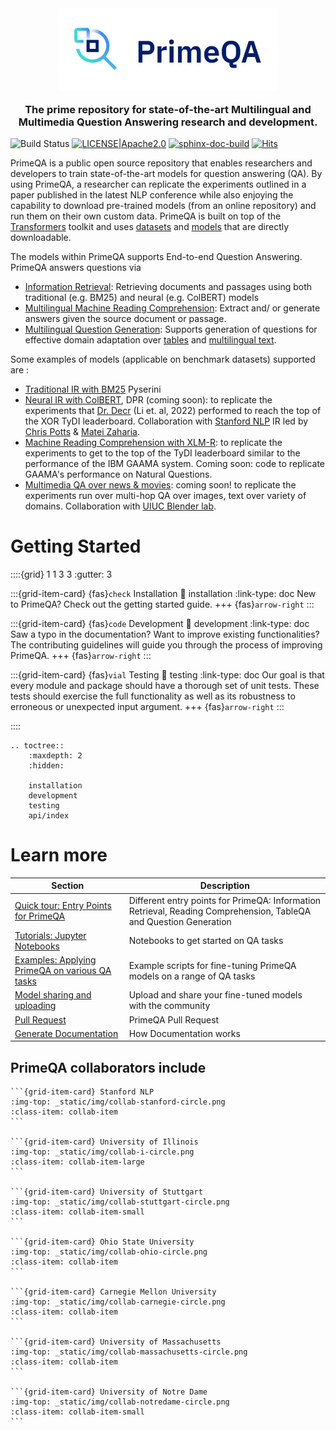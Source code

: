 <!---
Copyright 2022 IBM Corp.

Licensed under the Apache License, Version 2.0 (the "License");
you may not use this file except in compliance with the License.
You may obtain a copy of the License at

    http://www.apache.org/licenses/LICENSE-2.0

Unless required by applicable law or agreed to in writing, software
distributed under the License is distributed on an "AS IS" BASIS,
WITHOUT WARRANTIES OR CONDITIONS OF ANY KIND, either express or implied.
See the License for the specific language governing permissions and
limitations under the License.
-->

<h3 align="center" style="margin-top: 0px">
    <img width="350" alt="primeqa" src="_static/img/PrimeQA.png">
    <p>The prime repository for state-of-the-art Multilingual and Multimedia Question Answering research and development.</p>
</h3>

![Build Status](https://github.com/primeqa/primeqa/actions/workflows/primeqa-ci.yml/badge.svg)
[![LICENSE|Apache2.0](https://img.shields.io/github/license/saltstack/salt?color=blue)](https://www.apache.org/licenses/LICENSE-2.0.txt)
[![sphinx-doc-build](https://github.com/primeqa/primeqa/actions/workflows/sphinx-doc-build.yml/badge.svg)](https://github.com/primeqa/primeqa/actions/workflows/sphinx-doc-build.yml)
[![Hits](https://hits.seeyoufarm.com/api/count/incr/badge.svg?url=https%3A%2F%2Fprimeqa.github.io%2Fprimeqa&count_bg=%23953DC8&title_bg=%23555555&icon=&icon_color=%23E7E7E7&title=Visitors&edge_flat=false)]()

PrimeQA is a public open source repository that enables researchers and developers to train state-of-the-art models for question answering (QA). By using PrimeQA, a researcher can replicate the experiments outlined in a paper published in the latest NLP conference while also enjoying the capability to download pre-trained models (from an online repository) and run them on their own custom data. PrimeQA is built on top of the [Transformers](https://github.com/huggingface/transformers) toolkit and uses [datasets](https://huggingface.co/datasets/viewer/) and [models](https://huggingface.co/PrimeQA) that are directly downloadable.


The models within PrimeQA supports End-to-end Question Answering. PrimeQA answers questions via 
- [Information Retrieval](https://github.com/primeqa/primeqa/tree/main/primeqa/ir): Retrieving documents and passages using both traditional (e.g. BM25) and neural (e.g. ColBERT) models
- [Multilingual Machine Reading Comprehension](https://huggingface.co/ibm/tydiqa-primary-task-xlm-roberta-large): Extract and/ or generate answers given the source document or passage.
- [Multilingual Question Generation](https://huggingface.co/PrimeQA/mt5-base-tydi-question-generator): Supports generation of questions for effective domain adaptation over [tables](https://huggingface.co/PrimeQA/t5-base-table-question-generator) and [multilingual text](https://huggingface.co/PrimeQA/mt5-base-tydi-question-generator).

Some examples of models (applicable on benchmark datasets) supported are :
- [Traditional IR with BM25](https://github.com/primeqa/primeqa/tree/main/primeqa/ir/) Pyserini
- [Neural IR with ColBERT](https://github.com/primeqa/primeqa/tree/main/primeqa/ir), DPR (coming soon): to replicate the experiments that [Dr. Decr](https://huggingface.co/ibm/DrDecr_XOR-TyDi_whitebox) (Li et. al, 2022) performed to reach the top of the XOR TyDI leaderboard. Collaboration with [Stanford NLP](https://nlp.stanford.edu/) IR led by [Chris Potts](https://web.stanford.edu/~cgpotts/) & [Matei Zaharia](https://cs.stanford.edu/~matei/).
- [Machine Reading Comprehension with XLM-R](https://github.com/primeqa/primeqa/tree/main/primeqa/mrc): to replicate the experiments to get to the top of the TyDI leaderboard similar to the performance of the IBM GAAMA system. Coming soon: code to replicate GAAMA's performance on Natural Questions. 
- [Multimedia QA over news & movies](https://arxiv.org/abs/2112.10728): coming soon! to replicate the experiments run over multi-hop QA over images, text over variety of domains. Collaboration with [UIUC Blender lab](https://blender.cs.illinois.edu/).

<!-- START sphinx doc instructions - DO NOT MODIFY next code, please -->
# Getting Started

::::{grid} 1 1 3 3
:gutter: 3

:::{grid-item-card} {fas}`check` Installation
:link: installation
:link-type: doc
New to PrimeQA? Check out the getting started guide.
+++
{fas}`arrow-right`
:::

:::{grid-item-card} {fas}`code` Development
:link: development
:link-type: doc
Saw a typo in the documentation? Want to improve
existing functionalities? The contributing guidelines will guide
you through the process of improving PrimeQA.
+++
{fas}`arrow-right`
:::

:::{grid-item-card} {fas}`vial` Testing
:link: testing
:link-type: doc
Our goal is that every module and package should have a thorough set of unit tests. 
These tests should exercise the full functionality as well as its robustness 
to erroneous or unexpected input argument.
+++
{fas}`arrow-right`
:::

::::

```{eval-rst}
.. toctree::
    :maxdepth: 2
    :hidden:

    installation
    development
    testing
    api/index
```
<!-- END sphinx doc instructions - DO NOT MODIFY above code, please -->

# Learn more

| Section | Description |
|-|-|
| [Quick tour: Entry Points for PrimeQA](https://github.com/primeqa/primeqa/tree/main/primeqa) | Different entry points for PrimeQA: Information Retrieval, Reading Comprehension, TableQA and Question Generation |
| [Tutorials: Jupyter Notebooks](https://github.com/primeqa/primeqa/tree/main/notebooks) | Notebooks to get started on QA tasks |
| [Examples: Applying PrimeQA on various QA tasks](https://github.com/primeqa/primeqa/tree/main/examples) | Example scripts for fine-tuning PrimeQA models on a range of QA tasks |
| [Model sharing and uploading](https://huggingface.co/docs/transformers/model_sharing) | Upload and share your fine-tuned models with the community |
| [Pull Request](pull_request_template.md) | PrimeQA Pull Request |
| [Generate Documentation](README.md) | How Documentation works |       

## PrimeQA collaborators include       

````{grid} 1 1 2 4
```{grid-item-card} Stanford NLP
:img-top: _static/img/collab-stanford-circle.png
:class-item: collab-item
```

```{grid-item-card} University of Illinois
:img-top: _static/img/collab-i-circle.png
:class-item: collab-item-large
```

```{grid-item-card} University of Stuttgart
:img-top: _static/img/collab-stuttgart-circle.png
:class-item: collab-item-small
```

```{grid-item-card} Ohio State University
:img-top: _static/img/collab-ohio-circle.png
:class-item: collab-item
```

```{grid-item-card} Carnegie Mellon University
:img-top: _static/img/collab-carnegie-circle.png
:class-item: collab-item
```

```{grid-item-card} University of Massachusetts
:img-top: _static/img/collab-massachusetts-circle.png
:class-item: collab-item
```

```{grid-item-card} University of Notre Dame
:img-top: _static/img/collab-notredame-circle.png
:class-item: collab-item-small
```
````
